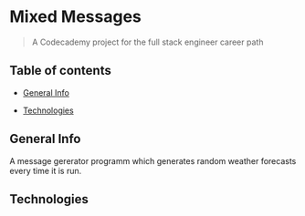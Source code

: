 # Mixed Messages
> A Codecademy project for the full stack engineer career path

## Table of contents
* [General Info](#general-info)

* [Technologies](#technologies)

## General Info
A message gererator programm which generates random weather forecasts every time it is run.

## Technologies
